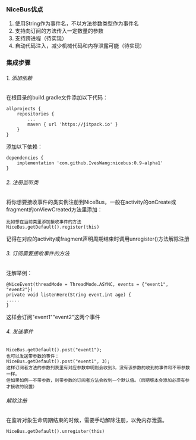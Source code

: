 ### NiceBus优点
1. 使用String作为事件名，不以方法参数类型作为事件名
2. 支持向订阅的方法传入一定数量的参数
3. 支持跨进程（待实现）
4. 自动代码注入，减少机械代码和内存泄露可能（待实现）
### 集成步骤
###### 1. 添加依赖
在根目录的build.gradle文件添加以下代码：
```
allprojects {
	repositories {
		...
		maven { url 'https://jitpack.io' }
	}
}
```

添加以下依赖：
```
dependencies {
	implementation 'com.github.IvesWang:nicebus:0.9-alpha1'
}
```

###### 2. 注册监听类
将你想要接收事件的类实例注册到NiceBus，一般在activity的onCreate或fragment的onViewCreated方法里添加：</br>
```
比如想在当前类里添加接收事件的方法
NiceBus.getDefault().register(this)
```
记得在对应的activity或fragment声明周期结束时调用unregister()方法解除注册</br>


###### 3. 订阅需要接收事件的方法
注解举例：</br>

```
@NiceEvent(threadMode = ThreadMode.ASYNC, events = {"event1", "event2"})
private void listenHere(String event,int age) {
.....
}
```
这样会订阅"event1""event2"这两个事件


###### 4. 发送事件
```
NiceBus.getDefault().post("event1");
也可以发送带参数的事件：
NiceBus.getDefault().post("event1", 3);
这样订阅者方法的参数列表里有对应参数申明则会收到3，没有该参数的收到的事件和不带参数一样。
但如果如例一不带参数，则带参数的订阅者方法会收到一个默认值。（后期版本会添加必须有参才接收的设置）
```


###### 解除注册
在监听对象生命周期结束的时候，需要手动解除注册，以免内存泄露。
```
NiceBus.getDefault().unregister(this)
```

